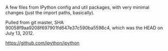 A few files from IPython config and util packages, with very
minimal changes (just the import paths, basically).

Pulled from git master, SHA 90058f9aa9208f697901fd647e37c590ba5598c4, which
was the HEAD on July 13, 2012.

https://github.com/ipython/ipython